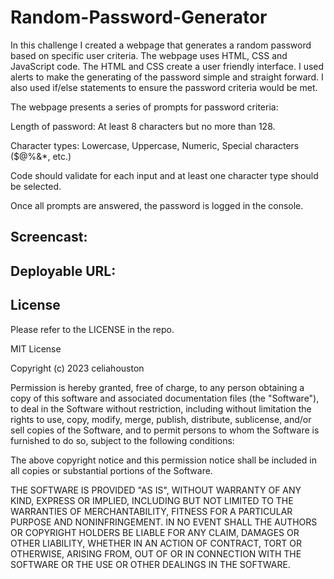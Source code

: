 # Random-Password-Generator

In this challenge I created a webpage that generates a random password based on specific user criteria. The webpage uses HTML, CSS and JavaScript code. The HTML and CSS create a user friendly interface. I used alerts to make the generating of the password simple and straight forward. I also used if/else statements to ensure the password criteria would be met. 

The webpage presents a series of prompts for password criteria:

Length of password: At least 8 characters but no more than 128.

Character types: Lowercase, Uppercase, Numeric, Special characters ($@%&*, etc.)

Code should validate for each input and at least one character type should be selected.

Once all prompts are answered, the password is logged in the console. 

## Screencast:

## Deployable URL:

## License 
Please refer to the LICENSE in the repo.

MIT License

Copyright (c) 2023 celiahouston

Permission is hereby granted, free of charge, to any person obtaining a copy of this software and associated documentation files (the "Software"), to deal in the Software without restriction, including without limitation the rights to use, copy, modify, merge, publish, distribute, sublicense, and/or sell copies of the Software, and to permit persons to whom the Software is furnished to do so, subject to the following conditions:

The above copyright notice and this permission notice shall be included in all copies or substantial portions of the Software.

THE SOFTWARE IS PROVIDED "AS IS", WITHOUT WARRANTY OF ANY KIND, EXPRESS OR IMPLIED, INCLUDING BUT NOT LIMITED TO THE WARRANTIES OF MERCHANTABILITY, FITNESS FOR A PARTICULAR PURPOSE AND NONINFRINGEMENT. IN NO EVENT SHALL THE AUTHORS OR COPYRIGHT HOLDERS BE LIABLE FOR ANY CLAIM, DAMAGES OR OTHER LIABILITY, WHETHER IN AN ACTION OF CONTRACT, TORT OR OTHERWISE, ARISING FROM, OUT OF OR IN CONNECTION WITH THE SOFTWARE OR THE USE OR OTHER DEALINGS IN THE SOFTWARE.
